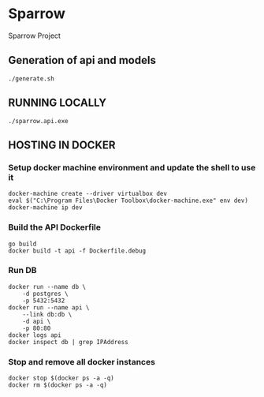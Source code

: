 # Sparrow
Sparrow Project

## Generation of api and models
```
./generate.sh
```

## RUNNING LOCALLY
```
./sparrow.api.exe
```


## HOSTING IN DOCKER
### Setup docker machine environment and update the shell to use it
```
docker-machine create --driver virtualbox dev
eval $("C:\Program Files\Docker Toolbox\docker-machine.exe" env dev) 
docker-machine ip dev
```

### Build the API Dockerfile
```
go build
docker build -t api -f Dockerfile.debug
```

### Run DB
```
docker run --name db \
    -d postgres \
    -p 5432:5432 
docker run --name api \
    --link db:db \
    -d api \ 
    -p 80:80 
docker logs api
docker inspect db | grep IPAddress
```

### Stop and remove all docker instances
```
docker stop $(docker ps -a -q)
docker rm $(docker ps -a -q)
```
